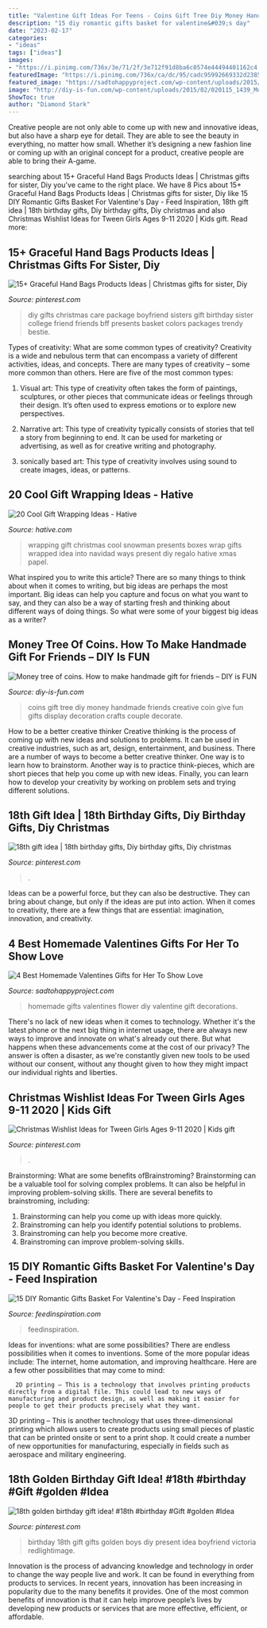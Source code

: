 ```yaml
---
title: "Valentine Gift Ideas For Teens - Coins Gift Tree Diy Money Handmade Friends Creative Coin Give Fun Gifts Display Decoration Crafts Couple Decorate"
description: "15 diy romantic gifts basket for valentine&#039;s day"
date: "2023-02-17"
categories:
- "ideas"
tags: ["ideas"]
images:
- "https://i.pinimg.com/736x/3e/71/2f/3e712f91d8ba6c0574e44494401162c4.jpg"
featuredImage: "https://i.pinimg.com/736x/ca/dc/95/cadc95992669332d23858b3f83a1d929.jpg"
featured_image: "https://sadtohappyproject.com/wp-content/uploads/2015/01/homemade-valentines-day-gifts-her.jpg"
image: "http://diy-is-fun.com/wp-content/uploads/2015/02/020115_1439_Moneytreeof1.jpg"
ShowToc: true
author: "Diamond Stark"
---
```



Creative people are not only able to come up with new and innovative ideas, but also have a sharp eye for detail. They are able to see the beauty in everything, no matter how small. Whether it’s designing a new fashion line or coming up with an original concept for a product, creative people are able to bring their A-game.

	

		
searching about 15+ Graceful Hand Bags Products Ideas | Christmas gifts for sister, Diy you've came to the right place. We have 8 Pics about 15+ Graceful Hand Bags Products Ideas | Christmas gifts for sister, Diy like 15 DIY Romantic Gifts Basket For Valentine&#039;s Day - Feed Inspiration, 18th gift idea | 18th birthday gifts, Diy birthday gifts, Diy christmas and also Christmas Wishlist Ideas for Tween Girls Ages 9-11 2020 | Kids gift. Read more:
		
    
## 15+ Graceful Hand Bags Products Ideas | Christmas Gifts For Sister, Diy

<img loading=lazy src="https://i.pinimg.com/736x/48/92/54/489254ff5de236e9cc351d4bf935031b.jpg" onerror="this.onerror=null;this.src='https://tse3.mm.bing.net/th?id=OIP.N9RZuqh52Wr5S0JVEat0fAAAAA&amp;pid=15.1';" alt="15+ Graceful Hand Bags Products Ideas | Christmas gifts for sister, Diy">

_Source: pinterest.com_

>diy gifts christmas care package boyfriend sisters gift birthday sister college friend friends bff presents basket colors packages trendy bestie. 

	

Types of creativity: What are some common types of creativity?
Creativity is a wide and nebulous term that can encompass a variety of different activities, ideas, and concepts. There are many types of creativity – some more common than others. Here are five of the most common types:
1. Visual art: This type of creativity often takes the form of paintings, sculptures, or other pieces that communicate ideas or feelings through their design. It’s often used to express emotions or to explore new perspectives.

2. Narrative art: This type of creativity typically consists of stories that tell a story from beginning to end. It can be used for marketing or advertising, as well as for creative writing and photography.

3. sonically based art: This type of creativity involves using sound to create images, ideas, or patterns.

    
## 20 Cool Gift Wrapping Ideas - Hative

<img loading=lazy src="https://hative.com/wp-content/uploads/2014/10/gift-wrapping-ideas/7-cool-gift-wrapping-ideas.jpg" onerror="this.onerror=null;this.src='https://tse2.mm.bing.net/th?id=OIP.FCGR5qcVwaA-UGUQzGBzGgHaM2&amp;pid=15.1';" alt="20 Cool Gift Wrapping Ideas - Hative">

_Source: hative.com_

>wrapping gift christmas cool snowman presents boxes wrap gifts wrapped idea into navidad ways present diy regalo hative xmas papel. 

	

What inspired you to write this article?
There are so many things to think about when it comes to writing, but big ideas are perhaps the most important. Big ideas can help you capture and focus on what you want to say, and they can also be a way of starting fresh and thinking about different ways of doing things. So what were some of your biggest big ideas as a writer?

    
## Money Tree Of Coins. How To Make Handmade Gift For Friends – DIY Is FUN

<img loading=lazy src="http://diy-is-fun.com/wp-content/uploads/2015/02/020115_1439_Moneytreeof1.jpg" onerror="this.onerror=null;this.src='https://tse3.mm.bing.net/th?id=OIP.Lkp3KDBXiLkivCjSrX-ssAAAAA&amp;pid=15.1';" alt="Money tree of coins. How to make handmade gift for friends – DIY is FUN">

_Source: diy-is-fun.com_

>coins gift tree diy money handmade friends creative coin give fun gifts display decoration crafts couple decorate. 

	

How to be a better creative thinker
Creative thinking is the process of coming up with new ideas and solutions to problems. It can be used in creative industries, such as art, design, entertainment, and business. There are a number of ways to become a better creative thinker. One way is to learn how to brainstorm. Another way is to practice think-pieces, which are short pieces that help you come up with new ideas. Finally, you can learn how to develop your creativity by working on problem sets and trying different solutions.

    
## 18th Gift Idea | 18th Birthday Gifts, Diy Birthday Gifts, Diy Christmas

<img loading=lazy src="https://i.pinimg.com/736x/a7/4a/c7/a74ac7b0e3ad95720568341da4eacc73.jpg" onerror="this.onerror=null;this.src='https://tse3.mm.bing.net/th?id=OIP.Ft_LFEuzb0nPEaT9phtqlAHaNK&amp;pid=15.1';" alt="18th gift idea | 18th birthday gifts, Diy birthday gifts, Diy christmas">

_Source: pinterest.com_

>. 

	

Ideas can be a powerful force, but they can also be destructive. They can bring about change, but only if the ideas are put into action. When it comes to creativity, there are a few things that are essential: imagination, innovation, and creativity.

    
## 4 Best Homemade Valentines Gifts For Her To Show Love

<img loading=lazy src="https://sadtohappyproject.com/wp-content/uploads/2015/01/homemade-valentines-day-gifts-her.jpg" onerror="this.onerror=null;this.src='https://tse3.mm.bing.net/th?id=OIP.kwRfwdy4OsVyPyaMbP1scAAAAA&amp;pid=15.1';" alt="4 Best Homemade Valentines Gifts for Her To Show Love">

_Source: sadtohappyproject.com_

>homemade gifts valentines flower diy valentine gift decorations. 

	

There's no lack of new ideas when it comes to technology. Whether it's the latest phone or the next big thing in internet usage, there are always new ways to improve and innovate on what's already out there. But what happens when these advancements come at the cost of our privacy? The answer is often a disaster, as we're constantly given new tools to be used without our consent, without any thought given to how they might impact our individual rights and liberties.

    
## Christmas Wishlist Ideas For Tween Girls Ages 9-11 2020 | Kids Gift

<img loading=lazy src="https://i.pinimg.com/736x/3e/71/2f/3e712f91d8ba6c0574e44494401162c4.jpg" onerror="this.onerror=null;this.src='https://tse3.mm.bing.net/th?id=OIP.UoKUEfwEnNmT1L7DY31-tAHaLH&amp;pid=15.1';" alt="Christmas Wishlist Ideas for Tween Girls Ages 9-11 2020 | Kids gift">

_Source: pinterest.com_

>. 

	

Brainstorming: What are some benefits ofBrainstroming?
Brainstorming can be a valuable tool for solving complex problems. It can also be helpful in improving problem-solving skills. There are several benefits to brainstroming, including: 
1) Brainstorming can help you come up with ideas more quickly. 
2) Brainstroming can help you identify potential solutions to problems. 
3) Brainstroming can help you become more creative. 
4) Brainstroming can improve problem-solving skills.

    
## 15 DIY Romantic Gifts Basket For Valentine&#039;s Day - Feed Inspiration

<img loading=lazy src="https://www.feedinspiration.com/wp-content/uploads/2017/01/Romantic-Valentines-Day-Gifts-for-Him.jpg" onerror="this.onerror=null;this.src='https://tse3.mm.bing.net/th?id=OIP.hfXVpLIR0k6h4_TtaSB1-wHaLH&amp;pid=15.1';" alt="15 DIY Romantic Gifts Basket For Valentine&#039;s Day - Feed Inspiration">

_Source: feedinspiration.com_

>feedinspiration. 

	

Ideas for inventions: what are some possibilities?
There are endless possibilities when it comes to inventions. Some of the more popular ideas include:
The internet, home automation, and improving healthcare. Here are a few other possibilities that may come to mind: 

      2D printing – This is a technology that involves printing products directly from a digital file. This could lead to new ways of manufacturing and product design, as well as making it easier for people to get their products precisely what they want.
3D printing – This is another technology that uses three-dimensional printing which allows users to create products using small pieces of plastic that can be printed onsite or sent to a print shop. It could create a number of new opportunities for manufacturing, especially in fields such as aerospace and military engineering.

    
## 18th Golden Birthday Gift Idea! #18th #birthday #Gift #golden #Idea

<img loading=lazy src="https://i.pinimg.com/736x/ca/dc/95/cadc95992669332d23858b3f83a1d929.jpg" onerror="this.onerror=null;this.src='https://tse3.mm.bing.net/th?id=OIP._gp8il8AdcaqyjFtel_P3gHaNK&amp;pid=15.1';" alt="18th golden birthday gift idea! #18th #birthday #Gift #golden #Idea">

_Source: pinterest.com_

>birthday 18th gift gifts golden boys diy present idea boyfriend victoria redlightimage. 

	

Innovation is the process of advancing knowledge and technology in order to change the way people live and work. It can be found in everything from products to services. In recent years, innovation has been increasing in popularity due to the many benefits it provides. One of the most common benefits of innovation is that it can help improve people’s lives by developing new products or services that are more effective, efficient, or affordable.

